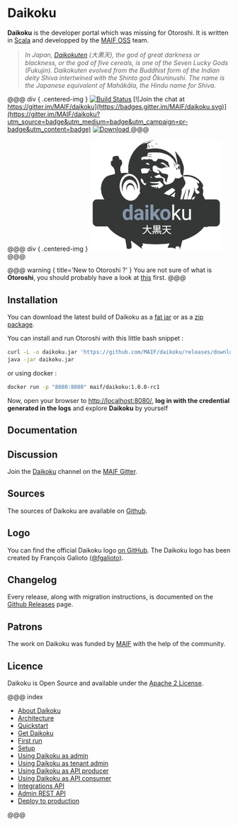 # Daikoku

**Daikoku** is the developer portal which was missing for Otoroshi. It is written in <a href="https://www.scala-lang.org/" target="_blank">Scala</a> and developped by the <a href="https://maif.github.io" target="_blank">MAIF OSS</a> team.


> *In Japan, <a href="https://en.wikipedia.org/wiki/File:Daikoku.jpg" target="blank">Daikokuten</a> (大黒天), the god of great darkness or blackness, or the god of five cereals, is one of the Seven Lucky Gods (Fukujin). Daikokuten evolved from the Buddhist form of the Indian deity Shiva intertwined with the Shinto god Ōkuninushi. The name is the Japanese equivalent of Mahākāla, the Hindu name for Shiva.*

@@@ div { .centered-img }
[![Build Status](https://travis-ci.org/MAIF/daikoku.svg?branch=master)](https://travis-ci.org/MAIF/daikoku) [![Join the chat at https://gitter.im/MAIF/daikoku](https://badges.gitter.im/MAIF/daikoku.svg)](https://gitter.im/MAIF/daikoku?utm_source=badge&utm_medium=badge&utm_campaign=pr-badge&utm_content=badge) [ ![Download](https://img.shields.io/github/release/MAIF/daikoku.svg) ](https://github.com/MAIF/daikoku/releases/download/v1.0.0-rc1/daikoku-1.0.0-rc1.jar)
@@@

@@@ div { .centered-img }
<img src="https://github.com/MAIF/daikoku/raw/master/resources/daikoku-logo.png" width="300"></img>
@@@

@@@ warning { title='New to Otoroshi ?' }
You are not sure of what is **Otoroshi**, you should probably have a look at [this](https://maif.github.io/otoroshi/manual/quickstart.html) first.
@@@

## Installation

You can download the latest build of Daikoku as a [fat jar](https://github.com/MAIF/daikoku/releases/download/v1.0.0-rc1/daikoku-1.0.0-rc1.jar) or as a [zip package](https://github.com/MAIF/daikoku/releases/download/v1.0.0-rc1/daikoku-dist.zip).

You can install and run Otoroshi with this little bash snippet :

```sh
curl -L -o daikoku.jar 'https://github.com/MAIF/daikoku/releases/download/v1.0.0-rc1/daikoku-1.0.0-rc1.jar'
java -jar daikoku.jar
```

or using docker :

```sh
docker run -p "8080:8080" maif/daikoku:1.0.0-rc1
```

Now, open your browser to <a href="http://localhost:8080/" target="_blank">http://localhost:8080/</a>, **log in with the credential generated in the logs** and explore **Daikoku** by yourself

## Documentation


## Discussion

Join the [Daikoku](https://gitter.im/MAIF/daikoku) channel on the [MAIF Gitter](https://gitter.im/MAIF).

## Sources

The sources of Daikoku are available on [Github](https://github.com/MAIF/daikoku).

## Logo

You can find the official Daikoku logo [on GitHub](https://github.com/MAIF/daikoku/blob/master/resources/daikoku-logo.png). The Daikoku logo has been created by François Galioto ([@fgalioto](https://twitter.com/fgalioto)).

## Changelog

Every release, along with migration instructions, is documented on the [Github Releases](https://github.com/MAIF/daikoku/releases) page.

## Patrons

The work on Daikoku was funded by <a href="https://www.maif.fr/" target="_blank">MAIF</a> with the help of the community.

## Licence

Daikoku is Open Source and available under the [Apache 2 License](https://opensource.org/licenses/Apache-2.0).

@@@ index

* [About Daikoku](about.md)
* [Architecture](archi.md)
* [Quickstart](quickstart.md)
* [Get Daikoku](getdaikoku/index.md)
* [First run](firstrun/index.md)
* [Setup](setup/index.md)
* [Using Daikoku as admin](adminusage/index.md)
* [Using Daikoku as tenant admin](tenantusage/index.md)
* [Using Daikoku as API producer](producerusage/index.md)
* [Using Daikoku as API consumer](consumerusage/index.md)
* [Integrations API](integrations.md)
* [Admin REST API](apis.md)
* [Deploy to production](deploy/index.md)

@@@
